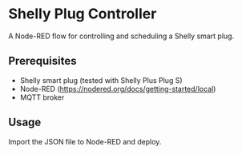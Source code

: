 # Shelly Plug Controller

A Node-RED flow for controlling and scheduling a Shelly smart plug. 

## Prerequisites

- Shelly smart plug (tested with Shelly Plus Plug S)
- Node-RED (https://nodered.org/docs/getting-started/local)
- MQTT broker 

## Usage

Import the JSON file to Node-RED and deploy.